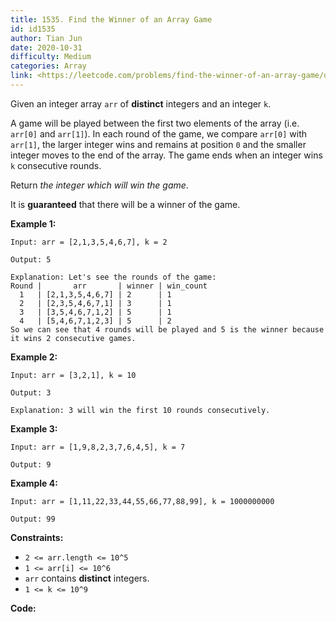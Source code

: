 ```yaml
---
title: 1535. Find the Winner of an Array Game
id: id1535
author: Tian Jun
date: 2020-10-31
difficulty: Medium
categories: Array
link: <https://leetcode.com/problems/find-the-winner-of-an-array-game/description/>
---
```


Given an integer array `arr` of **distinct** integers and an integer `k`.

A game will be played between the first two elements of the array (i.e.
`arr[0]` and `arr[1]`). In each round of the game, we compare `arr[0]` with
`arr[1]`, the larger integer wins and remains at position `0` and the smaller
integer moves to the end of the array. The game ends when an integer wins `k`
consecutive rounds.

Return _the integer which will win the game_.

It is **guaranteed** that there will be a winner of the game.



**Example 1:**
            
	Input: arr = [2,1,3,5,4,6,7], k = 2    
	Output: 5    
	Explanation: Let's see the rounds of the game:    Round |       arr       | winner | win_count      1   | [2,1,3,5,4,6,7] | 2      | 1      2   | [2,3,5,4,6,7,1] | 3      | 1      3   | [3,5,4,6,7,1,2] | 5      | 1      4   | [5,4,6,7,1,2,3] | 5      | 2    So we can see that 4 rounds will be played and 5 is the winner because it wins 2 consecutive games.    

**Example 2:**
            
	Input: arr = [3,2,1], k = 10    
	Output: 3    
	Explanation: 3 will win the first 10 rounds consecutively.    

**Example 3:**
            
	Input: arr = [1,9,8,2,3,7,6,4,5], k = 7    
	Output: 9    

**Example 4:**
            
	Input: arr = [1,11,22,33,44,55,66,77,88,99], k = 1000000000    
	Output: 99    



**Constraints:**

  * `2 <= arr.length <= 10^5`
  * `1 <= arr[i] <= 10^6`
  * `arr` contains **distinct**  integers.
  * `1 <= k <= 10^9`


**Code:**
